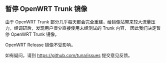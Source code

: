 ## 暂停 OpenWRT Trunk 镜像

由于 OpenWRT Trunk 部分几乎每天都会完全重建，给镜像站带来较大流量压力，经调研后，发现用户很少直接使用未经测试的 Trunk 内容，
因此我们决定暂停 OpenWRT Trunk 镜像。

OpenWRT Release 镜像不受影响。

如有疑问，请到 https://github.com/tuna/issues 提交意见反馈。
